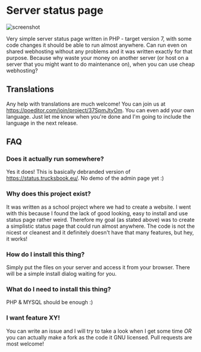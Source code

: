# Server status page
![screenshot](https://status.trucksbook.eu/img/screenshot.png)

Very simple server status page written in PHP - target version 7, with some code changes it should be able to run almost anywhere. Can run even on shared webhosting without any problems and it was written exactly for that purpose. Because why waste your money on another server (or host on a server that you might want to do maintenance on), when you can use cheap webhosting?

## Translations
Any help with translations are much welcome! You can join us at https://poeditor.com/join/project/37SpmJtyOm. You can even add your own language. Just let me know when you're done and I'm going to include the language in the next release.

## FAQ

### Does it actually run somewhere?
Yes it does! This is basically debranded version of https://status.trucksbook.eu/. No demo of the admin page yet :)

### Why does this project exist?
It was written as a school project where we had to create a website. I went with this because I found the lack of good looking, easy to install and use status page rather weird. Therefore my goal (as stated above) was to create a simplistic status page that could run almost anywhere. The code is not the nicest or cleanest and it definitely doesn't have that many features, but hey, it works!

### How do I install this thing?
Simply put the files on your server and access it from your browser. There will be a simple install dialog waiting for you.

### What do I need to install this thing?
PHP & MYSQL should be enough :)

### I want feature XY!
You can write an issue and I will try to take a look when I get some time *OR* you can actually make a fork as the code it GNU licensed. Pull requests are most welcome!
